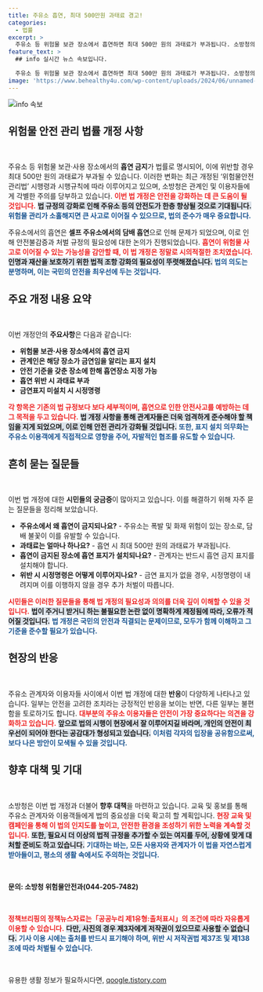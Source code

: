 ```yaml
---
title: 주유소 흡연, 최대 500만원 과태료 경고!
categories:
  - 법률
excerpt: >
  주유소 등 위험물 보관 장소에서 흡연하면 최대 500만 원의 과태료가 부과됩니다. 소방청의 개정된 법률은 흡연 금지를 명확히 하여 화재와 폭발 사고를 예방하는 데 목적이 있습니다. 안전을 위해 반드시 확인하세요!
feature_text: >
  ## info 실시간 뉴스 속보입니다.

  주유소 등 위험물 보관 장소에서 흡연하면 최대 500만 원의 과태료가 부과됩니다. 소방청의 개정된 법률은 흡연 금지를 명확히 하여 화재와 폭발 사고를 예방하는 데 목적이 있습니다. 안전을 위해 반드시 확인하세요!
image: 'https://www.behealthy4u.com/wp-content/uploads/2024/06/unnamed-file.png'
---
```


<p><img src="https://www.behealthy4u.com/wp-content/uploads/2024/06/unnamed-file.png" alt="info 속보" /></p>

<h2 data-ke-size="size26">위험물 안전 관리 법률 개정 사항</h2>

<p data-ke-size="size16">&nbsp;</p>

<p>주유소 등 위험물 보관·사용 장소에서의 <b>흡연 금지</b>가 법률로 명시되어, 이에 위반할 경우 최대 500만 원의 과태료가 부과될 수 있습니다. 이러한 변화는 최근 개정된 ‘위험물안전관리법’ 시행령과 시행규칙에 따라 이루어지고 있으며, 소방청은 관계인 및 이용자들에게 각별한 주의를 당부하고 있습니다. <b><span style="color: #ee2323;">이번 법 개정은 안전을 강화하는 데 큰 도움이 될 것입니다.</span></b> <b><span style="background-color: #21538527;">법 규정의 강화로 인해 주유소 등의 안전도가 한층 향상될 것으로 기대됩니다.</span></b> <b><span style="color: #1a5490;">위험물 관리가 소홀해지면 큰 사고로 이어질 수 있으므로, 법의 준수가 매우 중요합니다.</span></b></p>

<p>주유소에서의 흡연은 <b>셀프 주유소에서의 담배 흡연</b>으로 인해 문제가 되었으며, 이로 인해 안전불감증과 처벌 규정의 필요성에 대한 논의가 진행되었습니다. <b><span style="color: #ee2323;">흡연이 위험물 사고로 이어질 수 있는 가능성을 감안할 때, 이 법 개정은 정말로 시의적절한 조치였습니다.</span></b> <b><span style="background-color: #21538527;">인명과 재산을 보호하기 위한 법적 조항 강화의 필요성이 뚜렷해졌습니다.</span></b> <b><span style="color: #1a5490;">법의 의도는 분명하며, 이는 국민의 안전을 최우선에 두는 것입니다.</span></b></p>

<h2 data-ke-size="size26">주요 개정 내용 요약</h2>

<p data-ke-size="size16">&nbsp;</p>

<p>이번 개정안의 <b>주요사항</b>은 다음과 같습니다:</p>

<ul>
    <li><b>위험물 보관·사용 장소에서의 흡연 금지</b></li>
    <li><b>관계인은 해당 장소가 금연임을 알리는 표지 설치</b></li>
    <li><b>안전 기준을 갖춘 장소에 한해 흡연장소 지정 가능</b></li>
    <li><b>흡연 위반 시 과태료 부과</b></li>
    <li><b>금연표지 미설치 시 시정명령</b></li>
</ul>

<p><b><span style="color: #ee2323;">각 항목은 기존의 법 규정보다 보다 세부적이며, 흡연으로 인한 안전사고를 예방하는 데 그 목적을 두고 있습니다.</span></b> <b><span style="background-color: #21538527;">법 개정 사항을 통해 관계자들은 더욱 엄격하게 준수해야 할 책임을 지게 되었으며, 이로 인해 안전 관리가 강화될 것입니다.</span></b> <b><span style="color: #1a5490;">또한, 표지 설치 의무화는 주유소 이용객에게 직접적으로 영향을 주어, 자발적인 협조를 유도할 수 있습니다.</span></b></p>

<h2 data-ke-size="size26">흔히 묻는 질문들</h2>

<p data-ke-size="size16">&nbsp;</p>

<p>이번 법 개정에 대한 <b>시민들의 궁금증</b>이 많아지고 있습니다. 이를 해결하기 위해 자주 묻는 질문들을 정리해 보았습니다.</p>

<ul>
    <li><b>주유소에서 왜 흡연이 금지되나요?</b> - 주유소는 폭발 및 화재 위험이 있는 장소로, 담배 불꽃이 이를 유발할 수 있습니다.</li>
    <li><b>과태료는 얼마나 하나요?</b> - 흡연 시 최대 500만 원의 과태료가 부과됩니다.</li>
    <li><b>흡연이 금지된 장소에 흡연 표지가 설치되나요?</b> - 관계자는 반드시 흡연 금지 표지를 설치해야 합니다.</li>
    <li><b>위반 시 시정명령은 어떻게 이루어지나요?</b> - 금연 표지가 없을 경우, 시정명령이 내려지며 이를 이행하지 않을 경우 추가 처벌이 따릅니다.</li>
</ul>

<p><b><span style="color: #ee2323;">시민들은 이러한 질문들을 통해 법 개정의 필요성과 의의를 더욱 깊이 이해할 수 있을 것입니다.</span></b> <b><span style="background-color: #21538527;">법이 주거니 받거니 하는 불필요한 논란 없이 명확하게 제정됨에 따라, 오류가 적어질 것입니다.</span></b> <b><span style="color: #1a5490;">법 개정은 국민의 안전과 직결되는 문제이므로, 모두가 함께 이해하고 그 기준을 준수할 필요가 있습니다.</span></b></p>

<h2 data-ke-size="size26">현장의 반응</h2>

<p data-ke-size="size16">&nbsp;</p>

<p>주유소 관계자와 이용자들 사이에서 이번 법 개정에 대한 <b>반응</b>이 다양하게 나타나고 있습니다. 일부는 안전을 고려한 조치라는 긍정적인 반응을 보이는 반면, 다른 일부는 불편함을 토로하기도 합니다. <b><span style="color: #ee2323;">대부분의 주유소 이용자들은 안전이 가장 중요하다는 의견을 강화하고 있습니다.</span></b> <b><span style="background-color: #21538527;">앞으로 법의 시행이 현장에서 잘 이루어지길 바라며, 개인의 안전이 최우선이 되어야 한다는 공감대가 형성되고 있습니다.</span></b> <b><span style="color: #1a5490;">이처럼 각자의 입장을 공유함으로써, 보다 나은 방안이 모색될 수 있을 것입니다.</span></b></p>

<h2 data-ke-size="size26">향후 대책 및 기대</h2>

<p data-ke-size="size16">&nbsp;</p>

<p>소방청은 이번 법 개정과 더불어 <b>향후 대책</b>을 마련하고 있습니다. 교육 및 홍보를 통해 주유소 관계자와 이용객들에게 법의 중요성을 더욱 확고히 할 계획입니다. <b><span style="color: #ee2323;">현장 교육 및 캠페인을 통해 이 법의 인지도를 높이고, 안전한 환경을 조성하기 위한 노력을 계속할 것입니다.</span></b> <b><span style="background-color: #21538527;">또한, 필요시 더 이상의 법적 규정을 추가할 수 있는 여지를 두어, 상황에 맞게 대처할 준비도 하고 있습니다.</span></b> <b><span style="color: #1a5490;">기대하는 바는, 모든 사용자와 관계자가 이 법을 자연스럽게 받아들이고, 평소의 생활 속에서도 주의하는 것입니다.</span></b></p>

<p data-ke-size="size16">&nbsp;</p>

<p><strong>문의: 소방청 위험물안전과(044-205-7482)</strong></p>

<p data-ke-size="size16">&nbsp;</p>

<p><b><span style="color: #ee2323;">정책브리핑의 정책뉴스자료는「공공누리 제1유형:출처표시」의 조건에 따라 자유롭게 이용할 수 있습니다.</span></b> <b><span style="background-color: #21538527;">다만, 사진의 경우 제3자에게 저작권이 있으므로 사용할 수 없습니다.</span></b> <b><span style="color: #1a5490;">기사 이용 시에는 출처를 반드시 표기해야 하며, 위반 시 저작권법 제37조 및 제138조에 따라 처벌될 수 있습니다.</span></b></p>

<p data-ke-size="size16">&nbsp;</p>
유용한 생활 정보가 필요하시다면, <a href="https://qoogle.tistory.com" rel="dofollow">qoogle.tistory.com</a>


